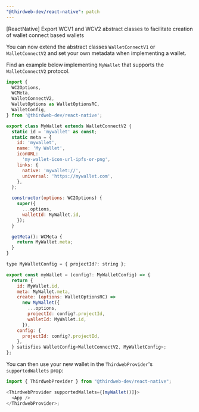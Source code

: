 ```yaml
---
"@thirdweb-dev/react-native": patch
---
```


[ReactNative] Export WCV1 and WCV2 abstract classes to facilitate creation of wallet connect based wallets

You can now extend the abstract classes `WalletConnectV1` or `WalletConnectV2` and set your own metadata when implementing a wallet.

Find an example below implementing `MyWallet` that supports the `WalletConnectV2` protocol.

```javascript
import {
  WC2Options,
  WCMeta,
  WalletConnectV2,
  WalletOptions as WalletOptionsRC,
  WalletConfig,
} from '@thirdweb-dev/react-native';

export class MyWallet extends WalletConnectV2 {
  static id = 'mywallet' as const;
  static meta = {
    id: 'mywallet',
    name: 'My Wallet',
    iconURL:
      'my-wallet-icon-url-ipfs-or-png',
    links: {
      native: 'mywallet://',
      universal: 'https://mywallet.com',
    },
  };

  constructor(options: WC2Options) {
    super({
      ...options,
      walletId: MyWallet.id,
    });
  }

  getMeta(): WCMeta {
    return MyWallet.meta;
  }
}

type MyWalletConfig = { projectId?: string };

export const myWallet = (config?: MyWalletConfig) => {
  return {
    id: MyWallet.id,
    meta: MyWallet.meta,
    create: (options: WalletOptionsRC) =>
      new MyWallet({
        ...options,
        projectId: config?.projectId,
        walletId: MyWallet.id,
      }),
    config: {
      projectId: config?.projectId,
    },
  } satisfies WalletConfig<WalletConnectV2, MyWalletConfig>;
};
```

You can then use your new wallet in the `ThirdwebProvider`'s `supportedWallets` prop:

```javascript
import { ThirdwebProvider } from "@thirdweb-dev/react-native";

<ThirdwebProvider supportedWallets={[myWallet()]}>
  <App />
</ThirdwebProvider>;
```
